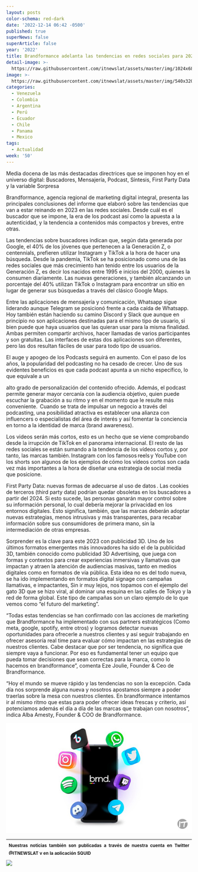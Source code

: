 ```yaml
---
layout: posts
color-schema: red-dark
date: '2022-12-14 06:42 -0500'
published: true
superNews: false
superArticle: false
year: '2022'
title: Brandformance adelanta las tendencias en redes sociales para 2023
detail-image: >-
  https://raw.githubusercontent.com/itnewslat/assets/master/img/1024x680/Brandformance-g.jpg
image: >-
  https://raw.githubusercontent.com/itnewslat/assets/master/img/540x320/Brandformance-p.jpg
categories:
  - Venezuela
  - Colombia
  - Argentina
  - Perú
  - Ecuador
  - Chile
  - Panama
  - Mexico
tags:
  - Actualidad
week: '50'
---
```

Media docena de las más destacadas directrices que se imponen hoy en el universo digital: Buscadores, Mensajería, Podcast, Síntesis, First Party Data y la variable Sorpresa 
 
Brandformance, agencia regional de marketing digital integral, presenta las principales conclusiones del informe que elaboró sobre las tendencias que van a estar reinando en 2023 en las redes sociales. Desde cuál es el buscador que se impone, la era de los podcast así como la apuesta a la autenticidad, y la tendencia a contenidos más compactos y breves, entre otras.
 
Las tendencias sobre buscadores indican que, según data generada por Google, el 40% de los jóvenes que pertenecen a la Generación Z, o centennials, prefieren utilizar Instagram y TikTok a la hora de hacer una búsqueda. Desde la pandemia, TikTok se ha posicionado como una de las redes sociales que más crecimiento han tenido entre los usuarios de la Generación Z, es decir los nacidos entre 1995 e inicios del 2000, quienes la consumen diariamente. Las nuevas generaciones, y también alcanzando un porcentaje del 40% utilizan TikTok o Instagram para encontrar un sitio en lugar de generar sus búsquedas a través del clásico Google Maps. 
 
Entre las aplicaciones de mensajería y comunicación, Whatsapp sigue liderando aunque Telegram se posicionó frente a cada caída de Whatsapp. Hoy también están haciendo su camino Discord y Slack que aunque en principio no son aplicaciones destinadas para el mismo tipo de usuario, si bien puede que haya usuarios que las quieran usar para la misma finalidad. Ambas permiten compartir archivos, hacer llamadas de varios participantes y son gratuitas.  Las interfaces de estas dos aplicaciones son diferentes, pero las dos resultan fáciles de usar para todo tipo de usuarios. 
 
El auge y apogeo de los Podcasts seguirá en aumento. Con el paso de los años, la popularidad del podcasting no ha cesado de crecer. Uno de sus evidentes beneficios es que cada podcast apunta a un nicho específico, lo que equivale a un 
 
alto grado de personalización del contenido ofrecido. Además, el podcast permite generar mayor cercanía con la audiencia objetivo, quien puede escuchar la grabación a su ritmo y en el momento que le resulte más conveniente.   Cuando se trata de impulsar un negocio a través del podcasting, una posibilidad atractiva es establecer una alianza con influencers o especialistas del área de interés y así fomentar la conciencia en torno a la identidad de marca (brand awareness). 
 
Los videos serán más cortos, esto es un hecho que se viene comprobando desde la irrupción de TikTok en el panorama internacional. El resto de las redes sociales se están sumando a la tendencia de los vídeos cortos y, por tanto, las marcas también. Instagram con los famosos reels y YouTube con los shorts son algunos de los ejemplos de cómo los vídeos cortos son cada vez más importantes a la hora de diseñar una estrategia de social media que posicione.​ 
 
First Party Data: nuevas formas de adecuarse al uso de datos . Las cookies de terceros (third party data) podrían quedar obsoletas en los buscadores a partir del 2024. Si esto sucede, las personas ganarán mayor control sobre su información personal, lo cual debería mejorar la privacidad en los entornos digitales. Esto significa, también, que las marcas deberán adoptar nuevas estrategias, menos intrusivas y más transparentes, para recabar información sobre sus consumidores de primera mano, sin la intermediación de otras empresas. 
 
Sorprender es la clave para este 2023 con  publicidad 3D. Uno de los últimos formatos emergentes más innovadores ha sido el de la publicidad 3D, también conocido como publicidad 3D Advertising, que juega con formas y contextos para crear experiencias inmersivas y llamativas que impactan y atraen la atención de audiencias masivas, tanto en medios digitales como en formatos de vía pública. Esta idea no es del todo nueva, se ha ido implementando en formatos digital signage con campañas llamativas, e impactantes, Sin ir muy lejos, nos topamos con el ejemplo del gato 3D que se hizo viral, al dominar una esquina en las calles de Tokyo y la red de forma global. Este tipo de campañas son un claro ejemplo de lo que vemos como “el futuro del marketing”.
 
 

“Todas estas tendencias se han confirmado con las acciones de marketing que Brandformance ha implementado con sus partners estratégicos (Como meta, google, spotify, entre otros) y logramos detectar nuevas oportunidades para ofrecerle a nuestros clientes y así seguir trabajando en ofrecer asesoría real time para evaluar cómo impactan en las estrategias de nuestros clientes. Cabe destacar que por ser tendencia, no significa que siempre vaya a funcionar. Por eso es fundamental tener un equipo que pueda tomar decisiones que sean correctas para la marca, como lo hacemos en brandformance”, comenta Eze Joulie, Founder & Ceo de Brandformance.


“Hoy el mundo se mueve rápido y las tendencias no son la excepción. Cada día nos sorprende alguna nueva y nosotros apostamos siempre a poder traerlas sobre la mesa con nuestros clientes. En brandformance intentamos ir al mismo ritmo que estas para poder ofrecer ideas frescas y criterio, así potenciamos además el día a día de las marcas que trabajan con nosotros”, indica Alba Amesty, Founder & COO de Brandformance.

![](https://raw.githubusercontent.com/itnewslat/assets/master/img/540x320/Brandformance-p.jpg)

<table style="height: 42px;" width="569">
<tbody>
<tr>
<td style="text-align: justify;"><sub><strong>Nuestras noticias también son publicadas a través de nuestra cuenta en Twitter <a href="https://twitter.com/itnewslat?lang=es">@ITNEWSLAT</a> y en la aplicación <a href="https://squidapp.co/en/">SQUID</a></strong></sub></td>
</tr>
</tbody>
</table>

<img src="https://tracker.metricool.com/c3po.jpg?hash=56f88a41e39ab42c063cc51676587a04"/>